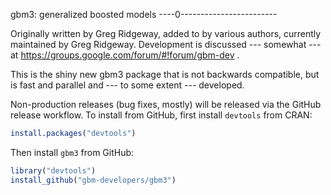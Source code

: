 gbm3: generalized boosted models
----0------------------------

<!-- [![Build Status](https://travis-ci.org/gbm-developers/gbm.svg?branch=master)](https://travis-ci.org/gbm-developers/gbm3) -->
<!--  [![Coverage Status](https://coveralls.io/repos/gbm-developers/gbm/badge.svg?branch=master&service=github)](https://coveralls.io/github/gbm-developers/gbm3?branch=master) -->

Originally written by Greg Ridgeway, added to by various authors,
currently maintained by Greg Ridgeway.  Development is discussed
--- somewhat --- at https://groups.google.com/forum/#!forum/gbm-dev .

This is the shiny new gbm3 package that is not backwards compatible, but 
is fast and parallel and --- to some extent --- developed.

Non-production releases (bug fixes, mostly) will be released via the GitHub
release workflow. To install from GitHub, first install `devtools` from CRAN:

```R
install.packages("devtools")
```

Then install `gbm3` from GitHub:

```R
library("devtools")
install_github("gbm-developers/gbm3")
```
